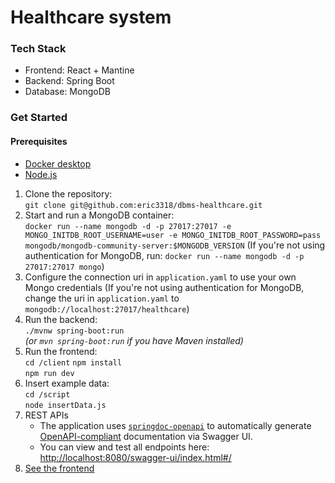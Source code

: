 # Healthcare system

### Tech Stack
- Frontend: React + Mantine
- Backend: Spring Boot
- Database: MongoDB

### Get Started
#### Prerequisites
- [Docker desktop](https://www.docker.com/)
- [Node.js](https://nodejs.org/en)

1. Clone the repository:   
   `git clone git@github.com:eric3318/dbms-healthcare.git`
2. Start and run a MongoDB container:  
    `docker run --name mongodb -d -p 27017:27017 -e MONGO_INITDB_ROOT_USERNAME=user -e MONGO_INITDB_ROOT_PASSWORD=pass mongodb/mongodb-community-server:$MONGODB_VERSION`
   (If you're not using authentication for MongoDB, run: `docker run --name mongodb -d -p 27017:27017 mongo`)
3. Configure the connection uri in `application.yaml` to use your own Mongo credentials
   (If you're not using authentication for MongoDB, change the uri in `application.yaml` to `mongodb://localhost:27017/healthcare`)
4. Run the backend:  
   `./mvnw spring-boot:run`  
   *(or `mvn spring-boot:run` if you have Maven installed)*
5. Run the frontend:   
   `cd /client`
   `npm install`  
   `npm run dev`
7. Insert example data:   
   `cd /script`   
   `node insertData.js`
8. REST APIs  
   - The application uses [`springdoc-openapi`](https://springdoc.org/) to automatically generate [OpenAPI-compliant](https://swagger.io/specification/) documentation via Swagger UI.  
   - You can view and test all endpoints here: [http://localhost:8080/swagger-ui/index.html#/](http://localhost:8080/swagger-ui/index.html#/)
9. [See the frontend](http://localhost:5173/)
   


 
